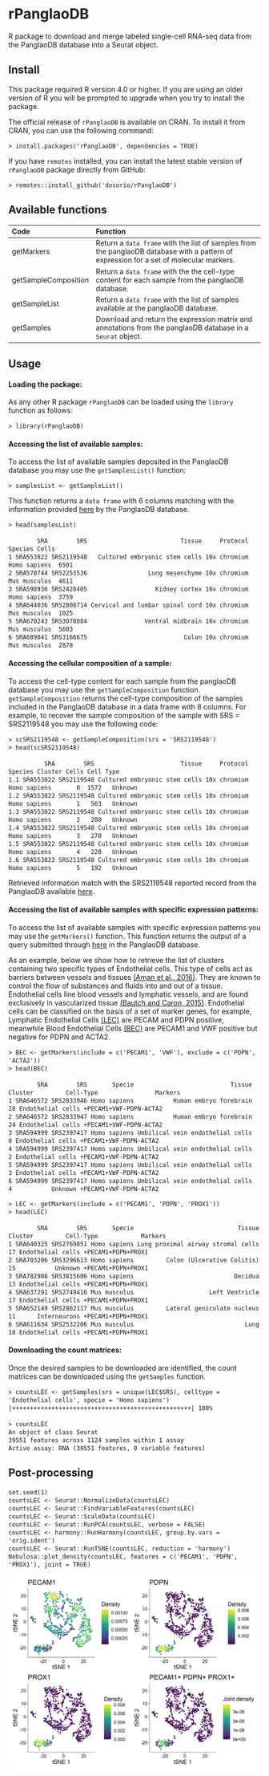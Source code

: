 rPanglaoDB 
========
R package to download and merge labeled single-cell RNA-seq data from the PanglaoDB database into a Seurat object.

Install
-------
This package required R version 4.0 or higher. If you are using an older version of R you will be prompted to upgrade when you try to install the package.

The official release of `rPanglaoDB` is available on CRAN. To install it from CRAN, you can use the following command:
```
> install.packages('rPanglaoDB', dependencies = TRUE)
```

If you have `remotes` installed, you can install the latest stable version of `rPanglaoDB` package directly from GitHub:

```
> remotes::install_github('dosorio/rPanglaoDB')
```
Available functions
-------
| Code        | Function |
| :------------- |:-------------|
|getMarkers|	Return a `data frame` with the list of samples from the panglaoDB database with a pattern of expression for a set of molecular markers.|
|getSampleComposition| Return a `data frame` with the the cell-type content for each sample from the panglaoDB database.|
|getSampleList| Return a `data frame` with the list of samples available at the panglaoDB database.|
|getSamples| Download and return the expression matrix and annotations from the panglaoDB database in a `Seurat` object. |

Usage
-------
#### Loading the package:
As any other R package `rPanglaoDB` can be loaded using the `library` function as follows:
```
> library(rPanglaoDB)
```
#### Accessing the list of available samples:
To access the list of available samples deposited in the PanglaoDB database you may use the `getSamplesList()` function:
```
> samplesList <- getSampleList()
```
This function returns a ``data frame`` with 6 columns matching with the information provided [here](https://panglaodb.se/samples.html) by the PanglaoDB database.
```
> head(samplesList)

        SRA        SRS                          Tissue     Protocol      Species Cells
1 SRA553822 SRS2119548   Cultured embryonic stem cells 10x chromium Homo sapiens  6501
2 SRA570744 SRS2253536                 Lung mesenchyme 10x chromium Mus musculus  4611
3 SRA598936 SRS2428405                   Kidney cortex 10x chromium Homo sapiens  3759
4 SRA644036 SRS2808714 Cervical and lumbar spinal cord 10x chromium Mus musculus  1025
5 SRA670243 SRS3078084                Ventral midbrain 10x chromium Mus musculus  5603
6 SRA689041 SRS3166675                           Colon 10x chromium Mus musculus  2878
```
#### Accessing the cellular composition of a sample:
To access the cell-type content for each sample from the panglaoDB database you may use the `getSampleComposition` function. `getSampleComposition` returns the cell-type composition of the samples included in the PanglaoDB database in a data frame with 8 columns. For example, to recover the sample composition of the sample with SRS = SRS2119548 you may use the following code:
```
> scSRS2119548 <- getSampleComposition(srs = 'SRS2119548')
> head(scSRS2119548)

          SRA        SRS                        Tissue     Protocol      Species Cluster Cells Cell Type
1.1 SRA553822 SRS2119548 Cultured embryonic stem cells 10x chromium Homo sapiens       0  1572   Unknown
1.2 SRA553822 SRS2119548 Cultured embryonic stem cells 10x chromium Homo sapiens       1   563   Unknown
1.3 SRA553822 SRS2119548 Cultured embryonic stem cells 10x chromium Homo sapiens       2   280   Unknown
1.4 SRA553822 SRS2119548 Cultured embryonic stem cells 10x chromium Homo sapiens       3   270   Unknown
1.5 SRA553822 SRS2119548 Cultured embryonic stem cells 10x chromium Homo sapiens       4   220   Unknown
1.6 SRA553822 SRS2119548 Cultured embryonic stem cells 10x chromium Homo sapiens       5   192   Unknown
```
Retrieved information match with the SRS2119548 reported record from the PanglaoDB available [here](https://panglaodb.se/list_clusters_and_cell_types.html?sra=SRA553822&srs=SRS2119548).

#### Accessing the list of available samples with specific expression patterns:
To access the list of available samples with specific expression patterns you may use the `getMarkers()` function. This function returns the output of a query submitted through [here](https://panglaodb.se/search.html) in the PanglaoDB database. 

As an example, below we show how to retrieve the list of clusters containing two specific types of Endothelial cells. This type of cells act as barriers between vessels and tissues [(Aman et al., 2016)](https://www.ncbi.nlm.nih.gov/pmc/articles/PMC5504427/). They are known to control the flow of substances and fluids into and out of a tissue. Endothelial cells line blood vessels and lymphatic vessels, and are found exclusively in vascularized tissue [(Bautch and Caron, 2015)](https://www.ncbi.nlm.nih.gov/pmc/articles/PMC4355271/). Endothelial cells can be classified on the basis of a set of marker genes, for example, Lymphatic Endothelial Cells [(LEC)](https://promocell.com/product/human-dermal-lymphatic-endothelial-cells-hdlec/) are PECAM and PDPN positive, meanwhile Blood Endothelial Cells [(BEC)](https://promocell.com/product/human-dermal-blood-endothelial-cells-hdbec/) are PECAM1 and VWF positive but negative for PDPN and ACTA2. 
```
> BEC <- getMarkers(include = c('PECAM1', 'VWF'), exclude = c('PDPN', 'ACTA2'))
> head(BEC)

        SRA        SRS       Specie                           Tissue Cluster         Cell-Type                Markers
1 SRA646572 SRS2833946 Homo sapiens           Human embryo forebrain      28 Endothelial cells +PECAM1+VWF-PDPN-ACTA2
2 SRA646572 SRS2833947 Homo sapiens           Human embryo forebrain      24 Endothelial cells +PECAM1+VWF-PDPN-ACTA2
3 SRA594999 SRS2397417 Homo sapiens Umbilical vein endothelial cells       0 Endothelial cells +PECAM1+VWF-PDPN-ACTA2
4 SRA594999 SRS2397417 Homo sapiens Umbilical vein endothelial cells       2 Endothelial cells +PECAM1+VWF-PDPN-ACTA2
5 SRA594999 SRS2397417 Homo sapiens Umbilical vein endothelial cells       3 Endothelial cells +PECAM1+VWF-PDPN-ACTA2
6 SRA594999 SRS2397417 Homo sapiens Umbilical vein endothelial cells       4           Unknown +PECAM1+VWF-PDPN-ACTA2
```
```
> LEC <- getMarkers(include = c('PECAM1', 'PDPN', 'PROX1'))
> head(LEC)

        SRA        SRS       Specie                             Tissue Cluster         Cell-Type            Markers
1 SRA640325 SRS2769051 Homo sapiens Lung proximal airway stromal cells      17 Endothelial cells +PECAM1+PDPN+PROX1
2 SRA703206 SRS3296613 Homo sapiens         Colon (Ulcerative Colitis)      15           Unknown +PECAM1+PDPN+PROX1
3 SRA782908 SRS3815606 Homo sapiens                            Decidua      13 Endothelial cells +PECAM1+PDPN+PROX1
4 SRA637291 SRS2749416 Mus musculus                     Left Ventricle      17 Endothelial cells +PECAM1+PDPN+PROX1
5 SRA652149 SRS2862117 Mus musculus         Lateral geniculate nucleus      11      Interneurons +PECAM1+PDPN+PROX1
6 SRA611634 SRS2532206 Mus musculus                               Lung      18 Endothelial cells +PECAM1+PDPN+PROX1
```

#### Downloading the count matrices:
Once the desired samples to be downloaded are identified, the count matrices can be downloaded using the `getSamples` function. 
```
> countsLEC <- getSamples(srs = unique(LEC$SRS), celltype = 'Endothelial cells', specie = 'Homo sapiens')
|++++++++++++++++++++++++++++++++++++++++++++++++++| 100%

> countsLEC
An object of class Seurat 
39551 features across 1124 samples within 1 assay 
Active assay: RNA (39551 features, 0 variable features)
```

Post-processing
-------
```
set.seed(1)
countsLEC <- Seurat::NormalizeData(countsLEC)
countsLEC <- Seurat::FindVariableFeatures(countsLEC)
countsLEC <- Seurat::ScaleData(countsLEC)
countsLEC <- Seurat::RunPCA(countsLEC, verbose = FALSE)
countsLEC <- harmony::RunHarmony(countsLEC, group.by.vars = 'orig.ident')
countsLEC <- Seurat::RunTSNE(countsLEC, reduction = 'harmony')
Nebulosa::plot_density(countsLEC, features = c('PECAM1', 'PDPN', 'PROX1'), joint = TRUE)
```
![HDLEC](https://raw.githubusercontent.com/dosorio/rPanglaoDB/master/inst/plots/HDLEC.png)

